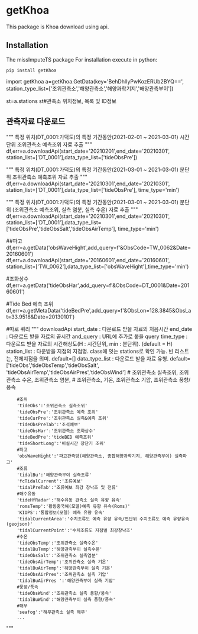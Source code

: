 # getKhoa

This package is Khoa download using api.

## Installation
The missImputeTS package For installation execute in python:

```
pip install getKhoa
```

import getKhoa
a=getKhoa.GetData(key='BehDhlIyPwKozERUb2BYQ==',
               station_type_list=['조위관측소','해양관측소','해양과학기지','해양관측부이'])

st=a.stations
st#관측소 위치정보, 목록 및 ID정보

## 관측자료 다운로드 
"""
특정 위치(DT_0001:가덕도)의 특정 기간동안(2021-02-01 ~ 2021-03-01) 시간단위 조위관측소 예측조위 자료 추출
"""
df,err=a.downloadApi(start_date='20210201',end_date='20210301',
                     station_list=['DT_0001'],data_type_list=['tideObsPre'])

"""
특정 위치(DT_0001:가덕도)의 특정 기간동안(2021-03-01 ~ 2021-03-01) 분단위 조위관측소 예측조위 자료 추출
"""
df,err=a.downloadApi(start_date='20210301',end_date='20210301',
                     station_list=['DT_0001'],data_type_list=['tideObsPre'],
                     time_type='min')

"""
특정 위치(DT_0001:가덕도)의 특정 기간동안(2021-03-01 ~ 2021-03-01) 분단위 
(조위관측소 예측조위, 실측 염분, 실측 수온) 자료 추출
"""
df,err=a.downloadApi(start_date='20210301',end_date='20210301',
                     station_list=['DT_0001'],data_type_list=['tideObsPre','tideObsSalt','tideObsAirTemp'],
                     time_type='min')

##파고
df,err=a.getData('obsWaveHight',add_query=f'&ObsCode=TW_0062&Date=20160601')
df,err=a.downloadApi(start_date='20160601',end_date='20160601',
                     station_list=['TW_0062'],data_type_list=['obsWaveHight'],time_type='min')


#조화상수
df,err=a.getData('tideObsHar',add_query=f'&ObsCode=DT_0001&Date=20160601')

#Tide Bed 에측 조위
df,err=a.getMetaData('tideBedPre',add_query=f'&ObsLon=128.3845&ObsLat=33.9518&Date=20130101')

#따로 쿼리 
""" 
downloadApi
    start_date : 다운로드 받을 자료의 처음시간
    end_date   : 다운로드 받을 자료의 끝시간
    and_query  : URL에 추가로 붙을 query
    time_type : 다운로드 받을 자료의 시간해상도(H : 시간단위, min : 분단위). (default = H)
    station_list : 다운받을 지점의 지점명. class에 잇는 stations로 확인 가능. 
                   빈 리스트는, 전체지점을 의미. default=[]
    data_type_list : 다운로드 받을 자료 유형. 
                    default=['tideObs','tideObsTemp','tideObsSalt',
                             'tideObsAirTemp','tideObsAirPres','tideObsWind']
                    # 조위관측소 실측조위, 조위관측소 수온, 조위관측소 염분, 
                    # 조위관측소, 기온, 조위관측소 기압, 조위관측소 풍향/풍속

        #조위
        'tideObs':'조위관측소 실측조위'
        'tideObsPre':'조위관측소 예측 조위'
        'tideCurPre':'조위관측소 실측&예측 조위'
        'tideObsPreTab':'조석예보'
        'tideObsHar':'조위관측소 조화상수'
        'tideBedPre':'tideBED 예측조위'
        'tideShortLong':'비실시간 장단기 조위'
        #파고
        'obsWaveHight':'파고관측망(해양관측소, 종합해양과학기지, 해양관측부이) 실측파고'
        #조류
        'tidalBu':'해양관측부이 실측조류'
        'fcTidalCurrent':'조류예보'
        'tidalPreTab':'조류예보 최강 창낙조 및 전류'
        #해수유동
        'tideHfRadar':'해수유동 관측소 실측 유향 유속'
        'romsTemp':'황동중국해(모델)예측 유향 유속(Roms)'
        'KIOPS':'통합정보(모델) 예측 유향 유속'
        'tidalCurrentArea':'수치조류도 예측 유향 유속/면단위 수치조류도 예측 유향유속(geojson)'
        'tidalCurrentPoint':'수치조류도 지점별 최강창낙조'
        #수온
        'tideObsTemp':'조위관측소 실측수온'
        'tidalBuTemp':'해양관측부이 실측수온'
        'tideObsSalt':'조위관측소 실측염분'
        'tideObsAirTemp':'조위관측소 실측 기온'
        'tidalBuAirTemp':'해양관측부이 실측 기온'
        'tideObsAirPres':'조위관측소 실측 기압'
        'tidalBuAirPres	':'해양관측부이 실측 기압'
        #풍향/푹속
        'tideObsWind':'조위관측소 실측 풍향/풍속'
        'tidalBuWind':'해양관측부이 실측 풍향/풍속'
        #해무
        'seafog':'해무관측소 실측 해무'
        ...
"""

